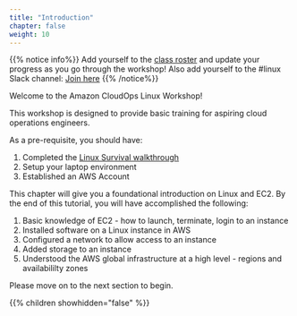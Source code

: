 ```yaml
---
title: "Introduction"
chapter: false
weight: 10
---
```


{{% notice info%}}
Add yourself to the [class roster](https://docs.google.com/spreadsheets/d/1xxHMJ_m2R-VvTCkJWQvTv6I2geRETGq9m9ezoIEyBxw/edit?usp=sharing) and update your progress as you go through the workshop! Also add yourself to the #linux Slack channel: [Join here](https://join.slack.com/share/zt-minfdvox-CmVuqFaWSGYuhoFITPeRNQ)
{{% /notice%}}

Welcome to the Amazon CloudOps Linux Workshop!

This workshop is designed to provide basic training for aspiring cloud operations engineers.

As a pre-requisite, you should have:

1. Completed the [Linux Survival walkthrough](https://linuxsurvival.com/linux-tutorial-introduction/)
2. Setup your laptop environment
3. Established an AWS Account

This chapter will give you a foundational introduction on Linux and EC2. By the end of this tutorial, you will have accomplished the following:

1. Basic knowledge of EC2 - how to launch, terminate, login to an instance
2. Installed software on a Linux instance in AWS
3. Configured a network to allow access to an instance   
4. Added storage to an instance
5. Understood the AWS global infrastructure at a high level - regions and availabililty zones


Please move on to the next section to begin.

{{% children showhidden="false" %}}
